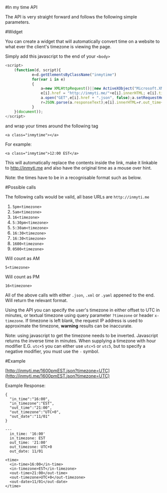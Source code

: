 #In my time API

The API is very straight forward and follows the following simple parameters.

#Widget

You can create a widget that will automatically convert time on a website to what ever the client's timezone is viewing the page.

Simply add this javascript to the end of your `<body>`

```js
<script>
	(function(d, script){
			e=d.getElementsByClassName("inmytime")
			for(var i in e)
			{
				a=new XMLHttpRequest()||new ActiveXObject("Microsoft.XMLHTTP");
				e[i].href = "http://inmyti.me/"+e[i].innerHTML; e[i].title = e[i].innerHTML
				a.open("GET",e[i].href + ".json", false);a.setRequestHeader("X-Timezone",""+(-new Date().getTimezoneOffset()));a.send();
				r=JSON.parse(a.responseText);e[i].innerHTML=r.out_time+" "+r.out_timezone;
			}
	}(document));
</script>
```

and wrap your times around the following tag

`<a class="inmytime"></a>`

For example:

`<a class="inmytime">12:00 EST</a>`

This will automatically replace the contents inside the link, make it linkable to http://inmyti.me and also have the original time as a mouse over hint.

Note: the times have to be in a recognisable format such as below.

#Possible calls

The following calls would be vaild, all base URLs are `http://inmyti.me`

1. `5pm<timezone>`
1. `5am<timezone>`
1. `16<timezone>`
1. `5:30pm<timezone>`
1. `5:30am<timezone>`
1. `16:30<timezone>`
1. `16:30<timezone>`
1. `1600<timezone>`
1. `0500<timezone>`

Will count as AM

`5<timezone>`

Will count as PM

`16<timezone>`

All of the above calls with either `.json`, `.xml` or `.yaml` appened to the end. Will return the relevant format.

Using the API you can specify the user's timezone in either offset to UTC in minutes, or textual timezone using query parameter `?timezone` or header `x-timezone`. If timezone is left blank, the request IP address is used to approximate the timezone, **warning** results can be inaccurate.

Note: using javascript to get the timezone needs to be inverted. Javascript returns the inverse time in minutes. When supplying a timezone with hour modifier E.G. `utc+5` you can either use `utc+5` or `utc5`, but to specify a negative modifier, you must use the `-` symbol.

#Example

[http://inmyti.me/1600pmEST.json?timezone=UTC](http://inmyti.me/1600pmEST.json?timezone=UTC)

Example Response: 

```
{
  "in_time":"16:00",
  "in_timezone":"EST",
  "out_time":"21:00",
  "out_timezone":"UTC+0",
  "out_date":"11/01"
}
```

```
---
  in_time: '16:00'
  in_timezone: EST
  out_time: '21:00'
  out_timezone: UTC+0
  out_date: 11/01
```

```
<time>
  <in-time>16:00</in-time>
  <in-timezone>EST</in-timezone>
  <out-time>21:00</out-time>
  <out-timezone>UTC+0</out-timezone>
  <out-date>11/01</out-date>
</time>
```
